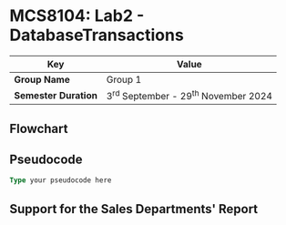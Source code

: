# MCS8104: Lab2 - DatabaseTransactions


| **Key**                                                               | Value                                                                                                                                                                              |
|---------------|---------------------------------------------------------|
| **Group Name**                                                               | Group 1 |
| **Semester Duration**                                                 | 3<sup>rd</sup> September - 29<sup>th</sup> November 2024                                                                                                                       |

## Flowchart

## Pseudocode

``` sql
Type your pseudocode here
```

## Support for the Sales Departments' Report
